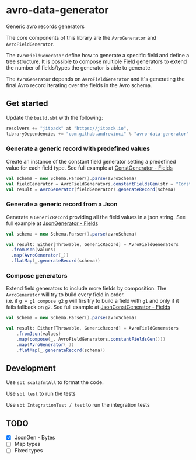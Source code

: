 # avro-data-generator
Generic avro records generators

The core components of this library are the `AvroGenerator` and `AvroFieldGenerator`.

The `AvroFieldGenerator` define how to generate a specific field and define a tree structure.
It is possible to compose multiple Field generators to extend the number of fields/types the generator
is able to generate.

The `AvroGenerator` depends on `AvroFieldGenerator` and it's generating the final Avro record
iterating over the fields in the Avro schema.

## Get started

Update the `build.sbt` with the following:
```scala
resolvers += "jitpack" at "https://jitpack.io",
libraryDependencies += "com.github.andrewinci" % "avro-data-generator" % "<latest-tag>"
```

### Generate a generic record with predefined values
Create an instance of the constant field generator setting a predefined value
for each field type. See full example at [ConstGenerator - Fields](src/main/scala/com/github/andrewinci/examples/ConstGenerator.scala)
```scala
val schema = new Schema.Parser().parse(avroSchema)
val fieldGenerator = AvroFieldGenerators.constantFieldsGen(str = "Constant value for every string")
val result = AvroGenerator(fieldGenerator).generateRecord(schema)
```

### Generate a generic record from a Json
Generate a `GenericRecord` providing all the field values in a json string. 
See full example at [JsonGenerator - Fields](src/main/scala/com/github/andrewinci/examples/JsonGenerator.scala)
```scala
val schema = new Schema.Parser().parse(avroSchema)

val result: Either[Throwable, GenericRecord] = AvroFieldGenerators
  .fromJson(values)
  .map(AvroGenerator(_))
  .flatMap(_.generateRecord(schema))
```

### Compose generators
Extend field generators to include more fields by composition.
The `AvroGenerator` will try to build every field in order.  
i.e. if `g = g1 compose g2` `g` will firs try to build a field with `g1` and only if it fails 
fallback on `g2`. See full example at [JsonConstGenerator - Fields](src/main/scala/com/github/andrewinci/examples/JsonConstGenerator.scala)

```scala
val schema = new Schema.Parser().parse(avroSchema)

val result: Either[Throwable, GenericRecord] = AvroFieldGenerators
    .fromJson(values)
    .map(compose(_, AvroFieldGenerators.constantFieldsGen()))
    .map(AvroGenerator(_))
    .flatMap(_.generateRecord(schema))
```

## Development

Use `sbt scalafmtAll` to format the code.

Use `sbt test` to run the tests

Use `sbt IntegrationTest / test` to run the integration tests


## TODO
- [x] JsonGen - Bytes
- [ ] Map types
- [ ] Fixed types